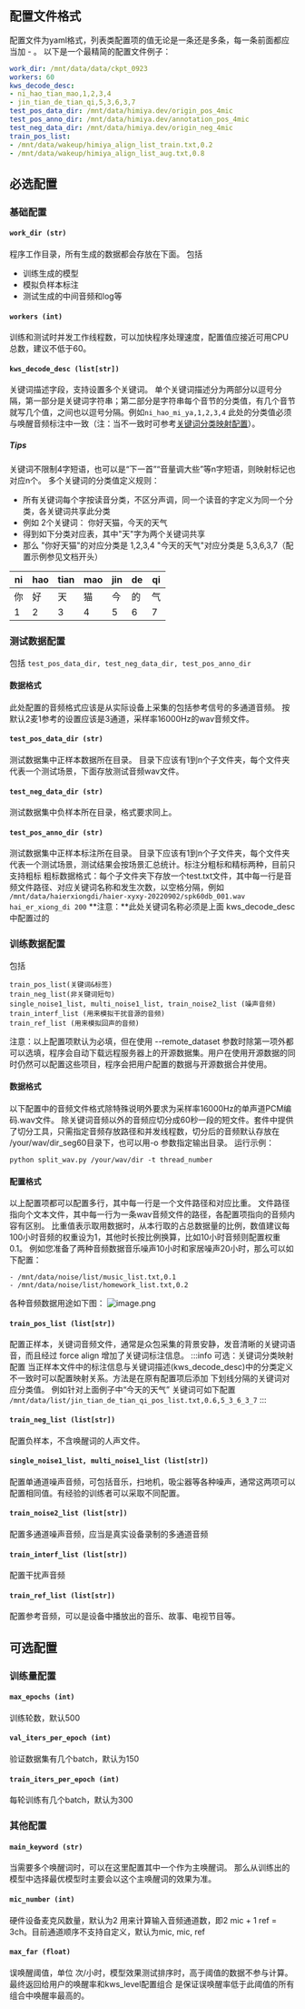 ## 配置文件格式
配置文件为yaml格式，列表类配置项的值无论是一条还是多条，每一条前面都应当加 - 。
以下是一个最精简的配置文件例子：

```yaml
work_dir: /mnt/data/data/ckpt_0923
workers: 60
kws_decode_desc:
- ni_hao_tian_mao,1,2,3,4
- jin_tian_de_tian_qi,5,3,6,3,7
test_pos_data_dir: /mnt/data/himiya.dev/origin_pos_4mic
test_pos_anno_dir: /mnt/data/himiya.dev/annotation_pos_4mic
test_neg_data_dir: /mnt/data/himiya.dev/origin_neg_4mic
train_pos_list:
- /mnt/data/wakeup/himiya_align_list_train.txt,0.2
- /mnt/data/wakeup/himiya_align_list_aug.txt,0.8
```

## 必选配置
### 基础配置
#### `work_dir (str)`
程序工作目录，所有生成的数据都会存放在下面。
包括

- 训练生成的模型
- 模拟负样本标注
- 测试生成的中间音频和log等

#### `workers (int)`
训练和测试时并发工作线程数，可以加快程序处理速度，配置值应接近可用CPU总数，建议不低于60。

#### `kws_decode_desc (list[str])`
关键词描述字段，支持设置多个关键词。
单个关键词描述分为两部分以逗号分隔，第一部分是关键词字符串；第二部分是字符串每个音节的分类值，有几个音节就写几个值，之间也以逗号分隔。例如`ni_hao_mi_ya,1,2,3,4` 
此处的分类值必须与唤醒音频标注中一致（注：当不一致时可参考[关键词分类映射配置](#NVepB)）。

##### Tips
关键词不限制4字短语，也可以是“下一首”“音量调大些”等n字短语，则映射标记也对应n个。
多个关键词的分类值定义规则：

- 所有关键词每个字按读音分类，不区分声调，同一个读音的字定义为同一个分类，各关键词共享此分类
- 例如 2个关键词： 你好天猫，今天的天气
- 得到如下分类对应表，其中"天"字为两个关键词共享
- 那么 "你好天猫"的对应分类是 1,2,3,4 "今天的天气"对应分类是  5,3,6,3,7（配置示例参见文档开头）

| ni | hao | tian | mao | jin | de | qi |
| --- | --- | --- | --- | --- | --- | --- |
| 你 | 好 | 天 | 猫 | 今 | 的 | 气 |
| 1 | 2 | 3 | 4 | 5 | 6 | 7 |


### 测试数据配置
包括 `test_pos_data_dir, test_neg_data_dir, test_pos_anno_dir`

#### 数据格式
此处配置的音频格式应该是从实际设备上采集的包括参考信号的多通道音频。
按默认2麦1参考的设置应该是3通道，采样率16000Hz的wav音频文件。

#### `test_pos_data_dir (str)`
测试数据集中正样本数据所在目录。
目录下应该有1到n个子文件夹，每个文件夹代表一个测试场景，下面存放测试音频wav文件。

#### `test_neg_data_dir (str)`
测试数据集中负样本所在目录，格式要求同上。

#### `test_pos_anno_dir (str)`
测试数据集中正样本标注所在目录。
目录下应该有1到n个子文件夹，每个文件夹代表一个测试场景，测试结果会按场景汇总统计。标注分粗标和精标两种，目前只支持粗标
粗标数据格式：每个子文件夹下存放一个test.txt文件，其中每一行是音频文件路径、对应关键词名称和发生次数，以空格分隔，例如
`/mnt/data/haierxiongdi/haier-xyxy-20220902/spk60db_001.wav hai_er_xiong_di 200`
**注意：**此处关键词名称必须是上面 kws_decode_desc 中配置过的

### 训练数据配置
包括 

```
train_pos_list(关键词&标签)
train_neg_list(非关键词短句)
single_noise1_list, multi_noise1_list, train_noise2_list (噪声音频)
train_interf_list (用来模拟干扰音源的音频)
train_ref_list (用来模拟回声的音频)
```

注意：以上配置项默认为必填，但在使用 --remote_dataset 参数时除第一项外都可以选填，程序会自动下载远程服务器上的开源数据集。用户在使用开源数据的同时仍然可以配置这些项目，程序会把用户配置的数据与开源数据合并使用。

#### 数据格式
以下配置中的音频文件格式除特殊说明外要求为采样率16000Hz的单声道PCM编码.wav文件。
除关键词音频以外的音频应切分成60秒一段的短文件。套件中提供了切分工具，只需指定音频存放路径和并发线程数，切分后的音频默认存放在 /your/wav/dir_seg60目录下，也可以用-o 参数指定输出目录。
运行示例：

```
python split_wav.py /your/wav/dir -t thread_number
```


#### 配置格式
以上配置项都可以配置多行，其中每一行是一个文件路径和对应比重。
文件路径指向个文本文件，其中每一行为一条wav音频文件的路径，各配置项指向的音频内容有区别。
比重值表示取用数据时，从本行取的占总数据量的比例，数值建议每100小时音频的权重设为1，其他时长按比例换算，比如10小时音频则配置权重0.1。
例如您准备了两种音频数据音乐噪声10小时和家居噪声20小时，那么可以如下配置：

```
- /mnt/data/noise/list/music_list.txt,0.1
- /mnt/data/noise/list/homework_list.txt,0.2
```
各种音频数据用途如下图：
![image.png](https://intranetproxy.alipay.com/skylark/lark/0/2022/png/2639/1668502083753-ffe1827f-47b3-4843-baf9-7fae4104ad3c.png#clientId=u098dba5b-1c65-4&crop=0&crop=0&crop=1&crop=1&from=paste&height=378&id=u4d80cefc&margin=%5Bobject%20Object%5D&name=image.png&originHeight=755&originWidth=1755&originalType=binary&ratio=1&rotation=0&showTitle=false&size=637888&status=done&style=none&taskId=ue8e0ec92-f09b-485f-b3e2-18188edb497&title=&width=877.5)

#### `train_pos_list (list[str])`
配置正样本，关键词音频文件，通常是众包采集的背景安静，发音清晰的关键词语音，而且经过 force align 增加了关键词标注信息。
:::info
可选：关键词分类映射配置
当正样本文件中的标注信息与关键词描述(kws_decode_desc)中的分类定义不一致时可以配置映射关系。方法是在原有配置项后添加 下划线分隔的关键词对应分类值。
例如针对上面例子中“今天的天气” 关键词可如下配置
`/mnt/data/list/jin_tian_de_tian_qi_pos_list.txt,0.6,5_3_6_3_7`
:::

#### `train_neg_list (list[str])`
配置负样本，不含唤醒词的人声文件。
#### `single_noise1_list, multi_noise1_list (list[str])`
配置单通道噪声音频，可包括音乐，扫地机，吸尘器等各种噪声，通常这两项可以配置相同值。有经验的训练者可以采取不同配置。
#### `train_noise2_list (list[str])`
配置多通道噪声音频，应当是真实设备录制的多通道音频
#### `train_interf_list (list[str])`
配置干扰声音频
#### `train_ref_list (list[str])`
配置参考音频，可以是设备中播放出的音乐、故事、电视节目等。

## 可选配置
### 训练量配置
#### `max_epochs (int)`
训练轮数，默认500
#### `val_iters_per_epoch (int)`
验证数据集有几个batch，默认为150
#### `train_iters_per_epoch (int)`
每轮训练有几个batch，默认为300

### 其他配置
#### `main_keyword (str)`
当需要多个唤醒词时，可以在这里配置其中一个作为主唤醒词。
那么从训练出的模型中选择最优模型时主要会以这个主唤醒词的效果为准。
#### `mic_number (int)`
硬件设备麦克风数量，默认为2
用来计算输入音频通道数，即2 mic + 1 ref = 3ch。目前通道顺序不支持自定义，默认为mic, mic, ref 

#### `max_far (float)`
误唤醒阈值，单位 次/小时，模型效果测试排序时，高于阈值的数据不参与计算。
最终返回给用户的唤醒率和kws_level配置组合 是保证误唤醒率低于此阈值的所有组合中唤醒率最高的。

